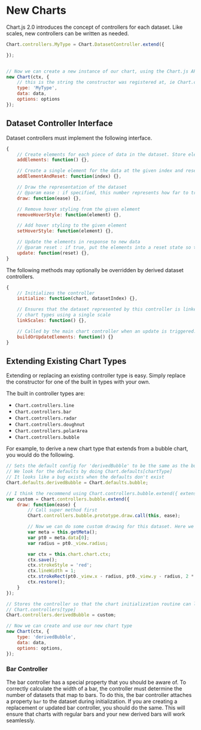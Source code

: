 # New Charts

Chart.js 2.0 introduces the concept of controllers for each dataset. Like scales, new controllers can be written as needed.

```javascript
Chart.controllers.MyType = Chart.DatasetController.extend({

});


// Now we can create a new instance of our chart, using the Chart.js API
new Chart(ctx, {
    // this is the string the constructor was registered at, ie Chart.controllers.MyType
    type: 'MyType',
    data: data,
    options: options
});
```

## Dataset Controller Interface

Dataset controllers must implement the following interface.

```javascript
{
    // Create elements for each piece of data in the dataset. Store elements in an array on the dataset as dataset.metaData
    addElements: function() {},

    // Create a single element for the data at the given index and reset its state
    addElementAndReset: function(index) {},

    // Draw the representation of the dataset
    // @param ease : if specified, this number represents how far to transition elements. See the implementation of draw() in any of the provided controllers to see how this should be used
    draw: function(ease) {},

    // Remove hover styling from the given element
    removeHoverStyle: function(element) {},

    // Add hover styling to the given element
    setHoverStyle: function(element) {},

    // Update the elements in response to new data
    // @param reset : if true, put the elements into a reset state so they can animate to their final values
    update: function(reset) {},
}
```

The following methods may optionally be overridden by derived dataset controllers.
```javascript
{
    // Initializes the controller
    initialize: function(chart, datasetIndex) {},

    // Ensures that the dataset represented by this controller is linked to a scale. Overridden to helpers.noop in the polar area and doughnut controllers as these
    // chart types using a single scale
    linkScales: function() {},

    // Called by the main chart controller when an update is triggered. The default implementation handles the number of data points changing and creating elements appropriately.
    buildOrUpdateElements: function() {}
}
```

## Extending Existing Chart Types

Extending or replacing an existing controller type is easy. Simply replace the constructor for one of the built in types with your own.

The built in controller types are:
* `Chart.controllers.line`
* `Chart.controllers.bar`
* `Chart.controllers.radar`
* `Chart.controllers.doughnut`
* `Chart.controllers.polarArea`
* `Chart.controllers.bubble`

For example, to derive a new chart type that extends from a bubble chart, you would do the following.

```javascript
// Sets the default config for 'derivedBubble' to be the same as the bubble defaults.
// We look for the defaults by doing Chart.defaults[chartType]
// It looks like a bug exists when the defaults don't exist
Chart.defaults.derivedBubble = Chart.defaults.bubble;

// I think the recommend using Chart.controllers.bubble.extend({ extensions here });
var custom = Chart.controllers.bubble.extend({
    draw: function(ease) {
        // Call super method first
        Chart.controllers.bubble.prototype.draw.call(this, ease);

        // Now we can do some custom drawing for this dataset. Here we'll draw a red box around the first point in each dataset
        var meta = this.getMeta();
        var pt0 = meta.data[0];
        var radius = pt0._view.radius;

        var ctx = this.chart.chart.ctx;
        ctx.save();
        ctx.strokeStyle = 'red';
        ctx.lineWidth = 1;
        ctx.strokeRect(pt0._view.x - radius, pt0._view.y - radius, 2 * radius, 2 * radius);
        ctx.restore();
    }
});

// Stores the controller so that the chart initialization routine can look it up with
// Chart.controllers[type]
Chart.controllers.derivedBubble = custom;

// Now we can create and use our new chart type
new Chart(ctx, {
    type: 'derivedBubble',
    data: data,
    options: options,
});
```

### Bar Controller
The bar controller has a special property that you should be aware of. To correctly calculate the width of a bar, the controller must determine the number of datasets that map to bars. To do this, the bar controller attaches a property `bar` to the dataset during initialization. If you are creating a replacement or updated bar controller, you should do the same. This will ensure that charts with regular bars and your new derived bars will work seamlessly.